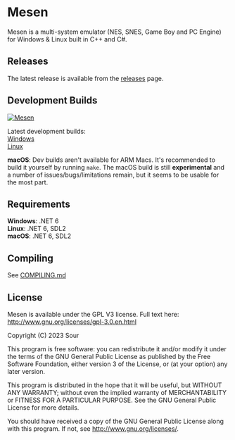# Mesen

Mesen is a multi-system emulator (NES, SNES, Game Boy and PC Engine) for Windows & Linux built in C++ and C#.  

## Releases

The latest release is available from the [releases](https://github.com/SourMesen/Mesen2/releases) page.

## Development Builds

[![Mesen](https://github.com/SourMesen/Mesen2/actions/workflows/build.yml/badge.svg)](https://github.com/SourMesen/Mesen2/actions/workflows/build.yml)

Latest development builds:  
[Windows](https://nightly.link/SourMesen/Mesen2/workflows/build/master/Mesen%20%28Windows%29.zip)  
[Linux](https://nightly.link/SourMesen/Mesen2/workflows/build/master/Mesen%20%28Linux%20-%20ubuntu-20.04%20-%20clang%29.zip)  

**macOS**: Dev builds aren't available for ARM Macs. It's recommended to build it yourself by running `make`. The macOS build is still **experimental** and a number of issues/bugs/limitations remain, but it seems to be usable for the most part.

## Requirements

**Windows**: .NET 6  
**Linux**: .NET 6, SDL2  
**macOS**: .NET 6, SDL2

## Compiling

See [COMPILING.md](COMPILING.md)

## License

Mesen is available under the GPL V3 license.  Full text here: <http://www.gnu.org/licenses/gpl-3.0.en.html>

Copyright (C) 2023 Sour

This program is free software: you can redistribute it and/or modify
it under the terms of the GNU General Public License as published by
the Free Software Foundation, either version 3 of the License, or
(at your option) any later version.

This program is distributed in the hope that it will be useful,
but WITHOUT ANY WARRANTY; without even the implied warranty of
MERCHANTABILITY or FITNESS FOR A PARTICULAR PURPOSE.  See the
GNU General Public License for more details.

You should have received a copy of the GNU General Public License
along with this program.  If not, see <http://www.gnu.org/licenses/>.
